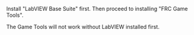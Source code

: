 Install "LabVIEW Base Suite" first. Then proceed to installing "FRC Game Tools". 

The Game Tools will not work without LabVIEW installed first.